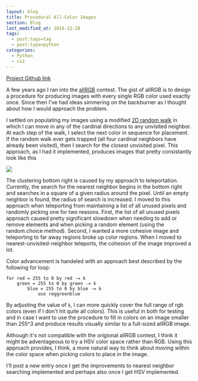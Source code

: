 ```yaml
---
layout: blog
title: Procedural All-Color Images
section: Blog
last_modified_at: 2016-12-28
tags:
  - post:tags=tag
  - post:type=python
categories:
  - Python
  - cv2
---
```


[Project Github link](https://github.com/RagingRoosevelt/allRGBImages)

A few years ago I ran into the [allRGB](https://allrgb.com/) contest.  The gist
of allRGB is to design a procedure for producing images with every single RGB
color used exactly once.  Since then I've had ideas simmering on the backburner
as I thought about how I would approach the problem.

I settled on populating my images using a modified
[2D random walk][random_walk] in which I can move in any of the cardinal
directions to any unvisited neighbor.  At each step of the walk, I select the
next color in sequence for placement. If the random walk ever gets trapped (all
four cardinal neighbors have already been visited), then I search for the
closest unvisited pixel. This approach, as I had it implemented, produces
images that pretty consistantly look like this

[random_walk]: https://en.wikipedia.org/wiki/Random_walk

<!--more-->

<a href="http://i.imgur.com/uCpPQHl.png"><img class="full" src="http://i.imgur.com/uCpPQHl.png" /></a>

The clustering bottom right is caused by my approach to teleportation.
Currently, the search for the nearest neighbor begins in the bottom right and
searches in a square of a given radius around the pixel.  Until an empty
neighbor is found, the radius of search is increased.  I moved to this approach
when teleporting from maintaining a list of all unused pixels and randomly
picking one for two reasons.  First, the list of all unused pixels approach
caused pretty significant slowdown when needing to add or remove elements and
when picking a random element (using the random.choice method).  Second, I
wanted a more cohesive image and teleporting to far away regions broke up color
regions.  When I moved to nearest-unvisited-neighbor teleports, the cohesion of
the image improved a lot.

Color advancement is handeled with an approach best described by the following
for loop:

    for red = 255 to 0 by red -= k
        green = 255 to 0 by green -= k
            blue = 255 to 0 by blue -= k
                use reggreenblue

By adjusting the value of `k`, I can more quickly cover the full range of rgb
colors (even if I don't hit quite all colors).  This is useful in both for
testing and in case I want to use the procedure to fill in colors on an image
smaller than 255^3 and produce results visually similar to a full-sized allRGB
image.

Although it's not compatible with the origional allRGB contest, I think it
might be adventageous to try a HSV color space rather than RGB.  Using this
approach provides, I think, a more natural way to think about moving within the
color space when picking colors to place in the image.

I'll post a new entry once I get the improvements to nearest neighbor searching
implemented and perhaps also once I get HSV implemented.
